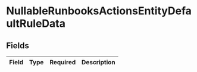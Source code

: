 # NullableRunbooksActionsEntityDefaultRuleData


## Fields

| Field       | Type        | Required    | Description |
| ----------- | ----------- | ----------- | ----------- |